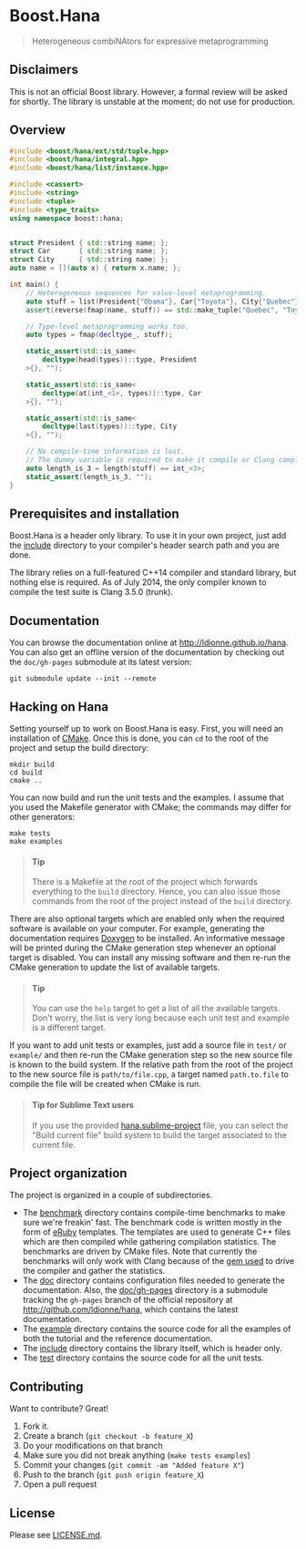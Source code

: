 # Boost.Hana
> Heterogeneous combiNAtors for expressive metaprogramming


## Disclaimers
This is not an official Boost library. However, a formal review will be asked
for shortly. The library is unstable at the moment; do not use for production.


## Overview
<!-- Important: keep this in sync with example/overview.cpp -->
```cpp
#include <boost/hana/ext/std/tuple.hpp>
#include <boost/hana/integral.hpp>
#include <boost/hana/list/instance.hpp>

#include <cassert>
#include <string>
#include <tuple>
#include <type_traits>
using namespace boost::hana;


struct President { std::string name; };
struct Car       { std::string name; };
struct City      { std::string name; };
auto name = [](auto x) { return x.name; };

int main() {
    // Heterogeneous sequences for value-level metaprogramming.
    auto stuff = list(President{"Obama"}, Car{"Toyota"}, City{"Quebec"});
    assert(reverse(fmap(name, stuff)) == std::make_tuple("Quebec", "Toyota", "Obama"));

    // Type-level metaprogramming works too.
    auto types = fmap(decltype_, stuff);

    static_assert(std::is_same<
        decltype(head(types))::type, President
    >{}, "");

    static_assert(std::is_same<
        decltype(at(int_<1>, types))::type, Car
    >{}, "");

    static_assert(std::is_same<
        decltype(last(types))::type, City
    >{}, "");

    // No compile-time information is lost.
    // The dummy variable is required to make it compile or Clang complains.
    auto length_is_3 = length(stuff) == int_<3>;
    static_assert(length_is_3, "");
}
```


## Prerequisites and installation
Boost.Hana is a header only library. To use it in your own project, just add
the [include](include) directory to your compiler's header search path and
you are done.

The library relies on a full-featured C++14 compiler and standard library, but
nothing else is required. As of July 2014, the only compiler known to compile
the test suite is Clang 3.5.0 (trunk).


## Documentation
You can browse the documentation online at http://ldionne.github.io/hana.
You can also get an offline version of the documentation by checking out
the `doc/gh-pages` submodule at its latest version:
```shell
git submodule update --init --remote
```


## Hacking on Hana
Setting yourself up to work on Boost.Hana is easy. First, you will need an
installation of [CMake][]. Once this is done, you can `cd` to the root of
the project and setup the build directory:
```shell
mkdir build
cd build
cmake ..
```

You can now build and run the unit tests and the examples. I assume that you
used the Makefile generator with CMake; the commands may differ for other
generators:
```shell
make tests
make examples
```

> #### Tip
> There is a Makefile at the root of the project which forwards everything
> to the `build` directory. Hence, you can also issue those commands from the
> root of the project instead of the `build` directory.

There are also optional targets which are enabled only when the required
software is available on your computer. For example, generating the
documentation requires [Doxygen][] to be installed. An informative message
will be printed during the CMake generation step whenever an optional target
is disabled. You can install any missing software and then re-run the CMake
generation to update the list of available targets.

> #### Tip
> You can use the `help` target to get a list of all the available targets.
> Don't worry, the list is very long because each unit test and example is a
> different target.

If you want to add unit tests or examples, just add a source file in `test/`
or `example/` and then re-run the CMake generation step so the new source
file is known to the build system. If the relative path from the root of
the  project to the new source file is `path/to/file.cpp`, a target named
`path.to.file` to compile the file will be created when CMake is run.

> #### Tip for Sublime Text users
> If you use the provided [hana.sublime-project](hana.sublime-project) file,
> you can select the "Build current file" build system to build the target
> associated to the current file.


## Project organization
The project is organized in a couple of subdirectories.
- The [benchmark](benchmark) directory contains compile-time benchmarks to
  make sure we're freakin' fast. The benchmark code is written mostly in the
  form of [eRuby][] templates. The templates are used to generate C++ files
  which are then compiled while gathering compilation statistics. The
  benchmarks are driven by CMake files. Note that currently the benchmarks
  will only work with Clang because of the [gem used][Benchcc] to drive the
  compiler and gather the statistics.
- The [doc](doc) directory contains configuration files needed to generate
  the documentation. Also, the [doc/gh-pages](doc/gh-pages) directory is
  a submodule tracking the `gh-pages` branch of the official repository at
  http://github.com/ldionne/hana, which contains the latest documentation.
- The [example](example) directory contains the source code for all the
  examples of both the tutorial and the reference documentation.
- The [include](include) directory contains the library itself, which is
  header only.
- The [test](test) directory contains the source code for all the unit tests.


## Contributing
Want to contribute? Great!

1. Fork it.
2. Create a branch (`git checkout -b feature_X`)
3. Do your modifications on that branch
4. Make sure you did not break anything (`make tests examples`)
5. Commit your changes (`git commit -am "Added feature X"`)
6. Push to the branch (`git push origin feature_X`)
7. Open a pull request


## License
Please see [LICENSE.md](LICENSE.md).


<!-- Links -->
[Benchcc]: http://github.com/ldionne/benchcc
[CMake]: http://www.cmake.org
[Doxygen]: http://www.doxygen.org
[eRuby]: http://en.wikipedia.org/wiki/ERuby
